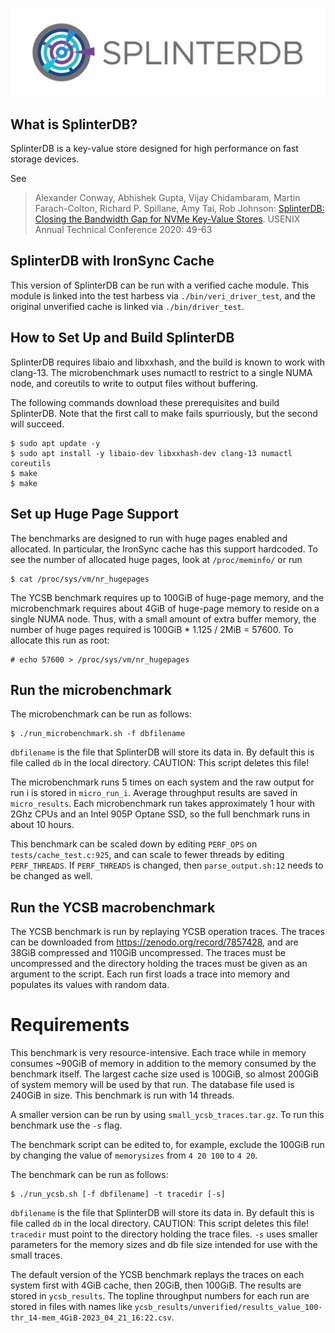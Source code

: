 ![SplinterDB Project Logo](docs/images/splinterDB-logo.png)

## What is SplinterDB?
SplinterDB is a key-value store designed for high performance on fast storage devices.

See
> Alexander Conway, Abhishek Gupta, Vijay Chidambaram, Martin Farach-Colton, Richard P. Spillane, Amy Tai, Rob Johnson:
[SplinterDB: Closing the Bandwidth Gap for NVMe Key-Value Stores](https://www.usenix.org/conference/atc20/presentation/conway). USENIX Annual Technical Conference 2020: 49-63

## SplinterDB with IronSync Cache

This version of SplinterDB can be run with a verified cache module. This module is linked into the test harbess via `./bin/veri_driver_test`, and the original unverified cache is linked via `./bin/driver_test`.

## How to Set Up and Build SplinterDB

SplinterDB requires libaio and libxxhash, and the build is known to work with clang-13. The microbenchmark uses numactl to restrict to a single NUMA node, and coreutils to write to output files without buffering.

The following commands download these prerequisites and build SplinterDB. Note that the first call to make fails spurriously, but the second will succeed.

```shell
$ sudo apt update -y
$ sudo apt install -y libaio-dev libxxhash-dev clang-13 numactl coreutils
$ make
$ make
```

## Set up Huge Page Support

The benchmarks are designed to run with huge pages enabled and allocated. In particular, the IronSync cache has this support hardcoded. To see the number of allocated huge pages, look at `/proc/meminfo/` or run

```shell
$ cat /proc/sys/vm/nr_hugepages
```

The YCSB benchmark requires up to 100GiB of huge-page memory, and the microbenchmark requires about 4GiB of huge-page memory to reside on a single NUMA node. Thus, with a small amount of extra buffer memory, the number of huge pages required is 100GiB * 1.125 / 2MiB = 57600. To allocate this run as root:

```shell
# echo 57600 > /proc/sys/vm/nr_hugepages
```

## Run the microbenchmark

The microbenchmark can be run as follows:

```shell
$ ./run_microbenchmark.sh -f dbfilename
```

`dbfilename` is the file that SplinterDB will store its data in. By default this is file called `db` in the local directory. CAUTION: This script deletes this file!

The microbenchmark runs 5 times on each system and the raw output for run i is stored in `micro_run_i`. Average throughput results are saved in `micro_results`. Each microbenchmark run takes approximately 1 hour with 2Ghz CPUs and an Intel 905P Optane SSD, so the full benchmark runs in about 10 hours.

This benchmark can be scaled down by editing `PERF_OPS` on `tests/cache_test.c:925`, and can scale to fewer threads by editing `PERF_THREADS`. If `PERF_THREADS` is changed, then `parse_output.sh:12` needs to be changed as well.

## Run the YCSB macrobenchmark

The YCSB benchmark is run by replaying YCSB operation traces. The traces can be downloaded from https://zenodo.org/record/7857428, and are 38GiB compressed and 110GiB uncompressed. The traces must be uncompressed and the directory holding the traces must be given as an argument to the script. Each run first loads a trace into memory and populates its values with random data.

# Requirements

This benchmark is very resource-intensive. Each trace while in memory consumes ~90GiB of memory in addition to the memory consumed by the benchmark itself. The largest cache size used is 100GiB, so almost 200GiB of system memory will be used by that run. The database file used is 240GiB in size. This benchmark is run with 14 threads.

A smaller version can be run by using `small_ycsb_traces.tar.gz`. To run this benchmark use the `-s` flag.

The benchmark script can be edited to, for example, exclude the 100GiB run by changing the value of `memorysizes` from `4 20 100` to `4 20`.

The benchmark can be run as follows:
```shell
$ ./run_ycsb.sh [-f dbfilename] -t tracedir [-s]
```

`dbfilename` is the file that SplinterDB will store its data in. By default this is file called `db` in the local directory. CAUTION: This script deletes this file! `tracedir` must point to the directory holding the trace files. `-s` uses smaller parameters for the memory sizes and db file size intended for use with the small traces.

The default version of the YCSB benchmark replays the traces on each system first with 4GiB cache, then 20GiB, then 100GiB. The results are stored in `ycsb_results`. The topline throughput numbers for each run are stored in files with names like `ycsb_results/unverified/results_value_100-thr_14-mem_4GiB-2023_04_21_16:22.csv`.
